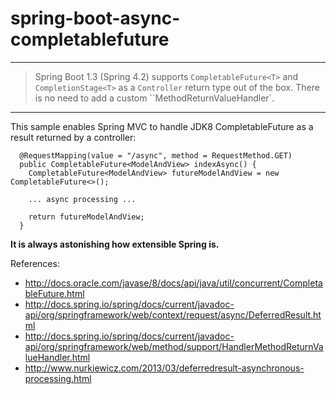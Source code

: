 spring-boot-async-completablefuture
===================================

___
> Spring Boot 1.3 (Spring 4.2) supports ``CompletableFuture<T>`` and ``CompletionStage<T>`` as a ``Controller`` return type out of the box. There is no need to add a custom ``MethodReturnValueHandler`.
___

This sample enables Spring MVC to handle JDK8 CompletableFuture as a result returned by a controller:

```
  @RequestMapping(value = "/async", method = RequestMethod.GET)
  public CompletableFuture<ModelAndView> indexAsync() {
    CompletableFuture<ModelAndView> futureModelAndView = new CompletableFuture<>();

    ... async processing ...

    return futureModelAndView;
  }
```

**It is always astonishing how extensible Spring is.**

References:

*   http://docs.oracle.com/javase/8/docs/api/java/util/concurrent/CompletableFuture.html
*   http://docs.spring.io/spring/docs/current/javadoc-api/org/springframework/web/context/request/async/DeferredResult.html
*   http://docs.spring.io/spring/docs/current/javadoc-api/org/springframework/web/method/support/HandlerMethodReturnValueHandler.html
*   http://www.nurkiewicz.com/2013/03/deferredresult-asynchronous-processing.html
